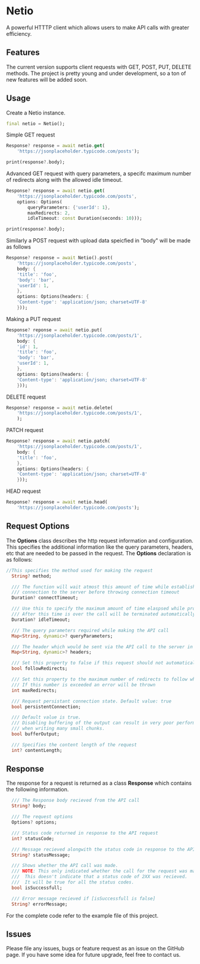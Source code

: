 <!--
This README describes the package. If you publish this package to pub.dev,
this README's contents appear on the landing page for your package.

For information about how to write a good package README, see the guide for
[writing package pages](https://dart.dev/guides/libraries/writing-package-pages).

For general information about developing packages, see the Dart guide for
[creating packages](https://dart.dev/guides/libraries/create-library-packages)
and the Flutter guide for
[developing packages and plugins](https://flutter.dev/developing-packages).
-->

# **Netio**

A powerful HTTTP client which allows users to make API calls with greater efficiency.

## Features

The current version supports client requests with GET, POST, PUT, DELETE methods. The project is pretty young and under development, so a ton of new features will be added soon.

<!-- ## Getting started

TODO: List prerequisites and provide or point to information on how to
start using the package. -->

## Usage

Create a Netio instance.

```dart
final netio = Netio();
```
Simple GET request

```dart
Response? response = await netio.get(
    'https://jsonplaceholder.typicode.com/posts');

print(response?.body);
```

Advanced GET request with query parameters, a specifc maximum number of redirects along with the allowed idle timeout.

```dart
Response? response = await netio.get(
    'https://jsonplaceholder.typicode.com/posts',
    options: Options(
        queryParameters: {'userId': 1},
        maxRedirects: 2,
        idleTimeout: const Duration(seconds: 10)));

print(response?.body);
```

Similarly a POST request with upload data speicfied in "body" will be made as follows

```dart
Response? response = await Netio().post(
    'https://jsonplaceholder.typicode.com/posts',
    body: {
    'title': 'foo',
    'body': 'bar',
    'userId': 1,
    },
    options: Options(headers: {
    'Content-type': 'application/json; charset=UTF-8'
    }));
```

Making a PUT request

```dart
Response? reponse = await netio.put(
    'https://jsonplaceholder.typicode.com/posts/1',
    body: {
    'id': 1,
    'title': 'foo',
    'body': 'bar',
    'userId': 1,
    },
    options: Options(headers: {
    'Content-type': 'application/json; charset=UTF-8'
    }));
```

DELETE request

```dart
Response? response = await netio.delete(
    'https://jsonplaceholder.typicode.com/posts/1',
    );
```

PATCH request

```dart
Response? response = await netio.patch(
    'https://jsonplaceholder.typicode.com/posts/1',
    body: {
    'title': 'foo',
    },
    options: Options(headers: {
    'Content-type': 'application/json; charset=UTF-8'
    }));
```

HEAD request

```dart
Response? response = await netio.head(
    'https://jsonplaceholder.typicode.com/posts');
```

## Request Options

The **Options** class describes the http request information and configuration. This specifies the additional information like the query parameters, headers, etc that are needed to be passed in the request. The **Options** declaration is as follows:

```dart
//This specifies the method used for making the request
  String? method;

  /// The function will wait atmost this amount of time while establishing
  /// connection to the server before throwing connection timeout
  Duration? connectTimeout;

  /// Use this to specify the maximum amount of time elaspsed while processing the call.
  /// After this time is over the call will be terminated automatically
  Duration? idleTimeout;

  /// The query parameters required while making the API call
  Map<String, dynamic>? queryParameters;

  /// The header which would be sent via the API call to the server in the request
  Map<String, dynamic>? headers;

  /// Set this property to false if this request should not automatically follow redirects. The default is true.
  bool followRedirects;

  /// Set this property to the maximum number of redirects to follow when [followRedirects] is true.
  /// If this number is exceeded an error will be thrown
  int maxRedirects;

  /// Request persistant connection state. Default value: true
  bool persistentConnection;

  /// Default value is true.
  /// Disabling buffering of the output can result in very poor performance,
  /// when writing many small chunks.
  bool bufferOutput;

  /// Specifies the content length of the request
  int? contentLength;
```

## Response

The response for a request is returned as a class **Response** which contains the following information.
```dart
  /// The Response body recieved from the API call
  String? body;

  /// The request options
  Options? options;

  /// Status code returned in response to the API request
  int? statusCode;

  /// Message recieved alongwith the status code in response to the API request
  String? statusMessage;

  /// Shows whether the API call was made.
  /// NOTE: This only indicated whether the call for the request was made or not.
  ///  This doesn't indicate that a status code of 2XX was recieved.
  ///  It will be true for all the status codes.
  bool isSuccessfull;

  /// Error message recieved if [isSuccessfull is false]
  String? errorMessage;
```

For the complete code refer to the example file of this project.

## Issues

Please file any issues, bugs or feature request as an issue on the GitHub page. If you have some idea for future upgrade, feel free to contact us.
